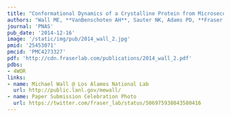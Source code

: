 ```yaml
---
title: "Conformational Dynamics of a Crystalline Protein from Microsecond-Scale Molecular Dynamics Simulations and Diffuse X-Ray Scattering."
authors: "Wall ME, **VanBenschoten AH**, Sauter NK, Adams PD, **Fraser JS**, Terwilliger TC."
journal: 'PNAS'
pub_date: '2014-12-16'
image: '/static/img/pub/2014_wall_2.jpg'
pmid: '25453071'
pmcid: 'PMC4273327'
pdf: 'http://cdn.fraserlab.com/publications/2014_wall_2.pdf'
pdbs:
- 4WOR
links:
- name: Michael Wall @ Los Alamos National Lab
  url: http://public.lanl.gov/mewall/
- name: Paper Submission Celebration Photo
  url: https://twitter.com/fraser_lab/status/506975938043580416
---
```

